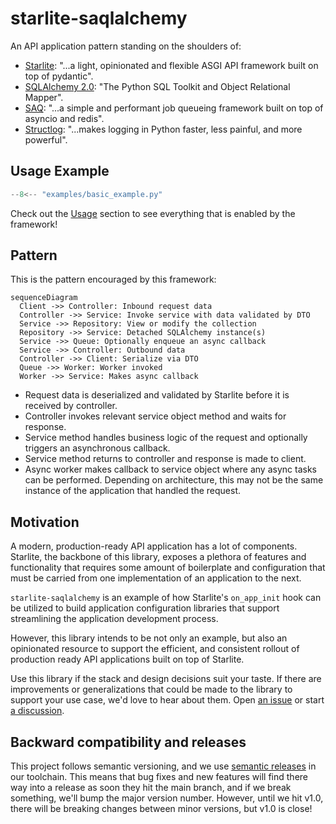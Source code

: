 # starlite-saqlalchemy

An API application pattern standing on the shoulders of:

- [Starlite](https://starlite-api.github.io/starlite/): "...a light, opinionated and flexible ASGI
  API framework built on top of pydantic".
- [SQLAlchemy 2.0](https://docs.sqlalchemy.org/en/20/): "The Python SQL Toolkit and Object
  Relational Mapper".
- [SAQ](https://github.com/tobymao/saq): "...a simple and performant job queueing framework built on
  top of asyncio and redis".
- [Structlog](https://www.structlog.org/en/stable/): "...makes logging in Python faster, less
  painful, and more powerful".

## Usage Example

```py title="Simple Example"
--8<-- "examples/basic_example.py"
```

Check out the [Usage](config/) section to see everything that is enabled by the framework!

## Pattern

This is the pattern encouraged by this framework:

``` mermaid
sequenceDiagram
  Client ->> Controller: Inbound request data
  Controller ->> Service: Invoke service with data validated by DTO
  Service ->> Repository: View or modify the collection
  Repository ->> Service: Detached SQLAlchemy instance(s)
  Service ->> Queue: Optionally enqueue an async callback
  Service ->> Controller: Outbound data
  Controller ->> Client: Serialize via DTO
  Queue ->> Worker: Worker invoked
  Worker ->> Service: Makes async callback
```

- Request data is deserialized and validated by Starlite before it is received by controller.
- Controller invokes relevant service object method and waits for response.
- Service method handles business logic of the request and optionally triggers an asynchronous
  callback.
- Service method returns to controller and response is made to client.
- Async worker makes callback to service object where any async tasks can be performed.
  Depending on architecture, this may not be the same instance of the application that handled the
  request.

## Motivation

A modern, production-ready API application has a lot of components. Starlite, the backbone of this
library, exposes a plethora of features and functionality that requires some amount of boilerplate
and configuration that must be carried from one implementation of an application to
the next.

`starlite-saqlalchemy` is an example of how Starlite's `on_app_init` hook can be utilized to build
application configuration libraries that support streamlining the application development process.

However, this library intends to be not only an example, but also an opinionated resource to support
the efficient, and consistent rollout of production ready API applications built on top of Starlite.

Use this library if the stack and design decisions suit your taste. If there are improvements or
generalizations that could be made to the library to support your use case, we'd love to hear about
them. Open [an issue](https://github.com/topsport-com-au/starlite-saqlalchemy/issues) or start
[a discussion](https://github.com/topsport-com-au/starlite-saqlalchemy/discussions).

## Backward compatibility and releases

This project follows semantic versioning, and we use
[semantic releases](https://python-semantic-release.readthedocs.io/en/latest/) in our toolchain.
This means that bug fixes and new features will find there way into a release as soon they hit the
main branch, and if we break something, we'll bump the major version number. However, until we hit
v1.0, there will be breaking changes between minor versions, but v1.0 is close!
